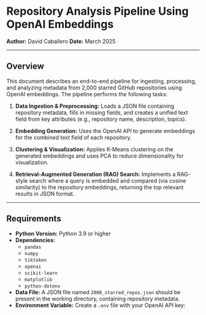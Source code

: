 # Repository Analysis Pipeline Using OpenAI Embeddings

**Author:** David Caballero
**Date:** March 2025

---

## Overview

This document describes an end-to-end pipeline for ingesting, processing, and analyzing metadata from 2,000 starred GitHub repositories using OpenAI embeddings. The pipeline performs the following tasks:

1. **Data Ingestion & Preprocessing:**
   Loads a JSON file containing repository metadata, fills in missing fields, and creates a unified text field from key attributes (e.g., repository name, description, topics).

2. **Embedding Generation:**
   Uses the OpenAI API to generate embeddings for the combined text field of each repository.

3. **Clustering & Visualization:**
   Applies K-Means clustering on the generated embeddings and uses PCA to reduce dimensionality for visualization.

4. **Retrieval-Augmented Generation (RAG) Search:**
   Implements a RAG-style search where a query is embedded and compared (via cosine similarity) to the repository embeddings, returning the top relevant results in JSON format.

---

## Requirements

- **Python Version:** Python 3.9 or higher
- **Dependencies:**
  - `pandas`
  - `numpy`
  - `tiktoken`
  - `openai`
  - `scikit-learn`
  - `matplotlib`
  - `python-dotenv`
- **Data File:**
  A JSON file named `2000_starred_repos.json` should be present in the working directory, containing repository metadata.
- **Environment Variable:**
  Create a `.env` file with your OpenAI API key:
